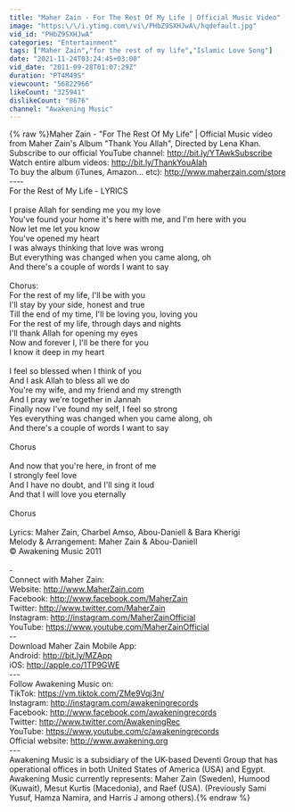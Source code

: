 ```yaml
---
title: "Maher Zain - For The Rest Of My Life | Official Music Video"
image: "https:\/\/i.ytimg.com\/vi\/PHbZ9SXHJwA\/hqdefault.jpg"
vid_id: "PHbZ9SXHJwA"
categories: "Entertainment"
tags: ["Maher Zain","for the rest of my life","Islamic Love Song"]
date: "2021-11-24T03:24:45+03:00"
vid_date: "2011-09-28T01:07:29Z"
duration: "PT4M49S"
viewcount: "56822966"
likeCount: "325941"
dislikeCount: "8676"
channel: "Awakening Music"
---
```

{% raw %}Maher Zain - &quot;For The Rest Of My Life” | Official Music video from Maher Zain's Album &quot;Thank You Allah&quot;, Directed by Lena Khan. <br />Subscribe to our official YouTube channel: <a rel="nofollow" target="blank" href="http://bit.ly/YTAwkSubscribe">http://bit.ly/YTAwkSubscribe</a><br />Watch entire album videos: <a rel="nofollow" target="blank" href="http://bit.ly/ThankYouAlah">http://bit.ly/ThankYouAlah</a><br />To buy the album (iTunes, Amazon... etc): <a rel="nofollow" target="blank" href="http://www.maherzain.com/store">http://www.maherzain.com/store</a><br />----<br />For the Rest of My Life - LYRICS<br /><br />I praise Allah for sending me you my love<br />You've found your home it's here with me, and I'm here with you <br />Now let me let you know<br />You've opened my heart <br />I was always thinking that love was wrong<br />But everything was changed when you came along, oh<br />And there's a couple of words I want to say<br /><br />Chorus:<br />For the rest of my life, I'll be with you<br />I'll stay by your side, honest and true<br />Till the end of my time, I'll be loving you, loving you<br />For the rest of my life, through days and nights <br />I'll thank Allah for opening my eyes <br />Now and forever I, I'll be there for you<br />I know it deep in my heart <br /><br />I feel so blessed when I think of you<br />And I ask Allah to bless all we do<br />You're my wife, and my friend and my strength<br />And I pray we're together in Jannah<br />Finally now I've found my self, I feel so strong <br />Yes everything was changed when you came along, oh<br />And there's a couple of words I want to say<br /><br />Chorus <br /><br />And now that you're here, in front of me<br />I strongly feel love<br />And I have no doubt, and I'll sing it loud<br />And that I will love you eternally<br /><br />Chorus<br /><br />Lyrics: Maher Zain, Charbel Amso, Abou-Daniell &amp; Bara Kherigi<br />Melody &amp; Arrangement: Maher Zain &amp; Abou-Daniell<br />© Awakening Music 2011<br /><br />-<br />Connect with Maher Zain:<br />Website: <a rel="nofollow" target="blank" href="http://www.MaherZain.com">http://www.MaherZain.com</a><br />Facebook: <a rel="nofollow" target="blank" href="http://www.facebook.com/MaherZain">http://www.facebook.com/MaherZain</a><br />Twitter: <a rel="nofollow" target="blank" href="http://www.twitter.com/MaherZain">http://www.twitter.com/MaherZain</a><br />Instagram: <a rel="nofollow" target="blank" href="http://instagram.com/MaherZainOfficial">http://instagram.com/MaherZainOfficial</a><br />YouTube: <a rel="nofollow" target="blank" href="https://www.youtube.com/MaherZainOfficial">https://www.youtube.com/MaherZainOfficial</a><br />--<br />Download Maher Zain Mobile App:<br />Android: <a rel="nofollow" target="blank" href="http://bit.ly/MZApp">http://bit.ly/MZApp</a><br />iOS: <a rel="nofollow" target="blank" href="http://apple.co/1TP9GWE">http://apple.co/1TP9GWE</a><br />---<br />Follow Awakening Music on:<br />TikTok: <a rel="nofollow" target="blank" href="https://vm.tiktok.com/ZMe9Vqj3n/">https://vm.tiktok.com/ZMe9Vqj3n/</a> <br />Instagram: <a rel="nofollow" target="blank" href="http://instagram.com/awakeningrecords">http://instagram.com/awakeningrecords</a><br />Facebook: <a rel="nofollow" target="blank" href="http://www.facebook.com/awakeningrecords">http://www.facebook.com/awakeningrecords</a><br />Twitter: <a rel="nofollow" target="blank" href="http://www.twitter.com/AwakeningRec">http://www.twitter.com/AwakeningRec</a><br />YouTube: <a rel="nofollow" target="blank" href="https://www.youtube.com/c/awakeningrecords">https://www.youtube.com/c/awakeningrecords</a><br />Official website: <a rel="nofollow" target="blank" href="http://www.awakening.org">http://www.awakening.org</a><br />---<br />Awakening Music is a subsidiary of the UK-based Deventi Group that has operational offices in both United States of America (USA) and Egypt.<br />Awakening Music currently represents: Maher Zain (Sweden), Humood (Kuwait), Mesut Kurtis (Macedonia), and Raef (USA). (Previously Sami Yusuf, Hamza Namira, and Harris J among others).{% endraw %}
